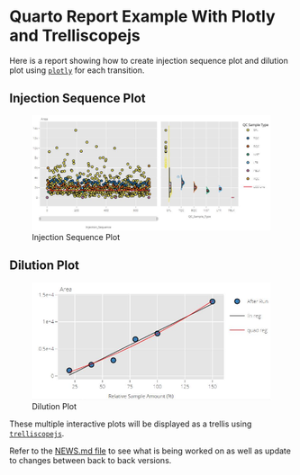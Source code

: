 # Quarto Report Example With Plotly and Trelliscopejs

Here is a report showing how to create injection sequence plot and
dilution plot using [`plotly`](https://plotly.com/r/) for each
transition.

## Injection Sequence Plot

<figure>
<img src="images/Injection_Sequence.JPG"
data-fig-alt="An injection sequence plot."
alt="Injection Sequence Plot" />
<figcaption aria-hidden="true">Injection Sequence Plot</figcaption>
</figure>

## Dilution Plot

<figure>
<img src="images/Dilution_Plot.JPG" data-fig-alt="A dilution plot."
alt="Dilution Plot" />
<figcaption aria-hidden="true">Dilution Plot</figcaption>
</figure>

These multiple interactive plots will be displayed as a trellis using
[`trelliscopejs`](https://hafen.github.io/trelliscopejs/).

Refer to the [NEWS.md
file](https://github.com/JauntyJJS/Trelliscopejs_In_Quarto_Example/blob/main/NEWS.md)
to see what is being worked on as well as update to changes between back
to back versions.
